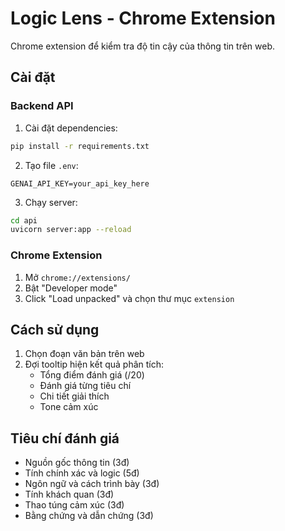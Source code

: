 # Logic Lens - Chrome Extension

Chrome extension để kiểm tra độ tin cậy của thông tin trên web.

## Cài đặt

### Backend API

1. Cài đặt dependencies:

```bash
pip install -r requirements.txt
```

2. Tạo file `.env`:

```
GENAI_API_KEY=your_api_key_here
```

3. Chạy server:

```bash
cd api
uvicorn server:app --reload
```

### Chrome Extension

1. Mở `chrome://extensions/`
2. Bật "Developer mode"
3. Click "Load unpacked" và chọn thư mục `extension`

## Cách sử dụng

1. Chọn đoạn văn bản trên web
2. Đợi tooltip hiện kết quả phân tích:
   - Tổng điểm đánh giá (/20)
   - Đánh giá từng tiêu chí
   - Chi tiết giải thích
   - Tone cảm xúc

## Tiêu chí đánh giá

- Nguồn gốc thông tin (3đ)
- Tính chính xác và logic (5đ)
- Ngôn ngữ và cách trình bày (3đ)
- Tính khách quan (3đ)
- Thao túng cảm xúc (3đ)
- Bằng chứng và dẫn chứng (3đ)
